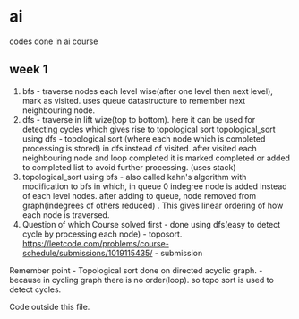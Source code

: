 # ai
codes done in ai course 


## week 1 
1. bfs - traverse nodes each level wise(after one level then next level), mark as visited. uses queue datastructure to remember next neighbouring node.
2. dfs - traverse in lift wize(top to bottom). here it can be used for detecting cycles which gives rise to topological sort
topological_sort using dfs - topological sort (where each node which is completed processing is stored) in dfs instead of visited. 
after visited each neighbouring node and loop completed it is marked completed or added to completed list to avoid further processing. (uses stack)
3. topological_sort using bfs - also called kahn's algorithm with modification to bfs in which, in queue 0 indegree node is added instead of each level nodes. after adding to queue, node removed from graph(indegrees of others reduced) . 
This gives linear ordering of how each node is traversed.
4. Question of which Course solved first - done using dfs(easy to detect cycle by processing each node) - toposort.
   https://leetcode.com/problems/course-schedule/submissions/1019115435/ - submission 

Remember point - Topological sort done on directed acyclic graph. - because in cycling graph there is no order(loop). so topo sort is used to detect cycles.


Code outside this file.
